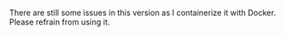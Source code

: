 There are still some issues in this version as I containerize it with Docker.
Please refrain from using it.
